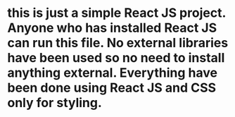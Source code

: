 # this is just a simple React JS project. Anyone who has installed React JS can run this file. No external libraries have been used so no need to install anything external. Everything have been done using React JS and CSS only for styling.
